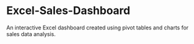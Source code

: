 # Excel-Sales-Dashboard
An interactive Excel dashboard created using pivot tables and charts for sales data analysis.
